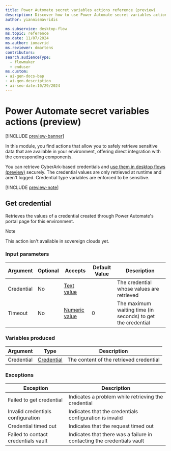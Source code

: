 ```yaml
---
title: Power Automate secret variables actions reference (preview)
description: Discover how to use Power Automate secret variables actions to securely retrieve sensitive data. Integrate CyberArk credentials in your desktop flows.
author: yiannismavridis

ms.subservice: desktop-flow
ms.topic: reference
ms.date: 11/07/2024
ms.author: iomavrid
ms.reviewer: dmartens
contributors:
search.audienceType: 
  - flowmaker
  - enduser
ms.custom:
- ai-gen-docs-bap
- ai-gen-description
- ai-seo-date:10/29/2024
---
```


# Power Automate secret variables actions (preview)

[!INCLUDE [preview-banner](~/../shared-content/shared/preview-includes/preview-banner.md)]

In this module, you find actions that allow you to safely retrieve sensitive data that are available in your environment, offering direct integration with the corresponding components.

You can retrieve CyberArk-based credentials and [use them in desktop flows (preview)](../create-cyberark-credential.md#use-the-credential-in-a-desktop-flow-action-preview) securely. The credential values are only retrieved at runtime and aren't logged. Credential type variables are enforced to be sensitive.

[!INCLUDE [preview-note](~/../shared-content/shared/preview-includes/preview-note-pp.md)]

## <a name="getcredentialaction"></a> Get credential

Retrieves the values of a credential created through Power Automate's portal page for this environment.

> [!NOTE]
> This action isn't available in sovereign clouds yet.

### Input parameters

|Argument|Optional|Accepts|Default Value|Description|
|-----|-----|-----|-----|-----|
|Credential|No|[Text value](../variable-data-types.md#text-value)||The credential whose values are retrieved|
|Timeout|No|[Numeric value](../variable-data-types.md#numeric-value)|0|The maximum waiting time (in seconds) to get the credential|

### Variables produced

|Argument|Type|Description|
|-----|-----|-----|
|Credential|[Credential](../variable-data-types.md#credentials)|The content of the retrieved credential|

### <a name="getcredentialaction_onerror"></a> Exceptions

|Exception|Description|
|-----|-----|
|Failed to get credential|Indicates a problem while retrieving the credential|
|Invalid credentials configuration|Indicates that the credentials configuration is invalid|
|Credential timed out|Indicates that the request timed out|
|Failed to contact credentials vault|Indicates that there was a failure in contacting the credentials vault|
